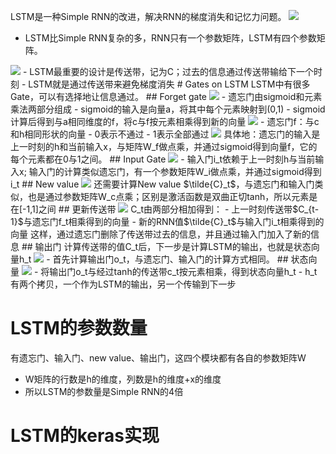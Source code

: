 LSTM是一种Simple RNN的改进，解决RNN的梯度消失和记忆力问题。
<img src="Pasted image 20250409174953.png">
- LSTM比Simple RNN复杂的多，RNN只有一个参数矩阵，LSTM有四个参数矩阵。
<img src="Pasted image 20250409175211.png">
- LSTM最重要的设计是传送带，记为C；过去的信息通过传送带输给下一个时刻
- LSTM就是通过传送带来避免梯度消失
# Gates on LSTM
LSTM中有很多Gate，可以有选择地让信息通过。
## Forget gate
<img src="Pasted image 20250409175426.png">
- 遗忘门由sigmoid和元素乘法两部分组成
- sigmoid的输入是向量a，将其中每个元素映射到(0,1)
- sigmoid计算后得到与a相同维度的f，将c与f按元素相乘得到新的向量
<img src="Pasted image 20250409175842.png">
- 遗忘门f：与c和h相同形状的向量
	- 0表示不通过
	- 1表示全部通过
<img src="Pasted image 20250409180221.png">
具体地：遗忘门的输入是上一时刻的h和当前输入x，与矩阵W_f做点乘，并通过sigmoid得到向量f，它的每个元素都在0与1之间。
## Input Gate
<img src="Pasted image 20250409180438.png">
- 输入门i_t依赖于上一时刻h与当前输入x; 输入门的计算类似遗忘门，有一个参数矩阵W_i做点乘，并通过sigmoid得到i_t
## New value
<img src="Pasted image 20250409180723.png">
还需要计算New value $\tilde{C}_t$，与遗忘门和输入门类似，也是通过参数矩阵W_c点乘；区别是激活函数是双曲正切tanh，所以元素是在[-1,1]之间
## 更新传送带
<img src="Pasted image 20250409201300.png">
C_t由两部分相加得到：
- 上一时刻传送带$C_{t-1}$与遗忘门f_t相乘得到的向量
- 新的RNN值$\tilde{C}_t$与输入门i_t相乘得到的向量
这样，通过遗忘门删除了传送带过去的信息，并且通过输入门加入了新的信息
## 输出门
计算传送带的值C_t后，下一步是计算LSTM的输出，也就是状态向量h_t
<img src="Pasted image 20250409201655.png">
- 首先计算输出门o_t，与遗忘门、输入门的计算方式相同。
## 状态向量
<img src="Pasted image 20250409201939.png">
- 将输出门o_t与经过tanh的传送带c_t按元素相乘，得到状态向量h_t
- h_t有两个拷贝，一个作为LSTM的输出，另一个传输到下一步

# LSTM的参数数量
有遗忘门、输入门、new value、输出门，这四个模块都有各自的参数矩阵W
- W矩阵的行数是h的维度，列数是h的维度+x的维度
- 所以LSTM的参数量是Simple RNN的4倍

# LSTM的keras实现

